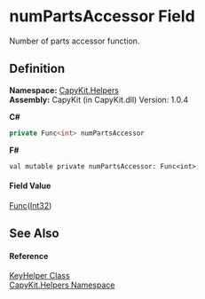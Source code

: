 # numPartsAccessor Field


Number of parts accessor function.



## Definition
**Namespace:** <a href="N_CapyKit_Helpers.md">CapyKit.Helpers</a>  
**Assembly:** CapyKit (in CapyKit.dll) Version: 1.0.4

**C#**
``` C#
private Func<int> numPartsAccessor
```
**F#**
``` F#
val mutable private numPartsAccessor: Func<int>
```



#### Field Value
<a href="https://learn.microsoft.com/dotnet/api/system.func-1" target="_blank" rel="noopener noreferrer">Func</a>(<a href="https://learn.microsoft.com/dotnet/api/system.int32" target="_blank" rel="noopener noreferrer">Int32</a>)

## See Also


#### Reference
<a href="T_CapyKit_Helpers_KeyHelper.md">KeyHelper Class</a>  
<a href="N_CapyKit_Helpers.md">CapyKit.Helpers Namespace</a>  
